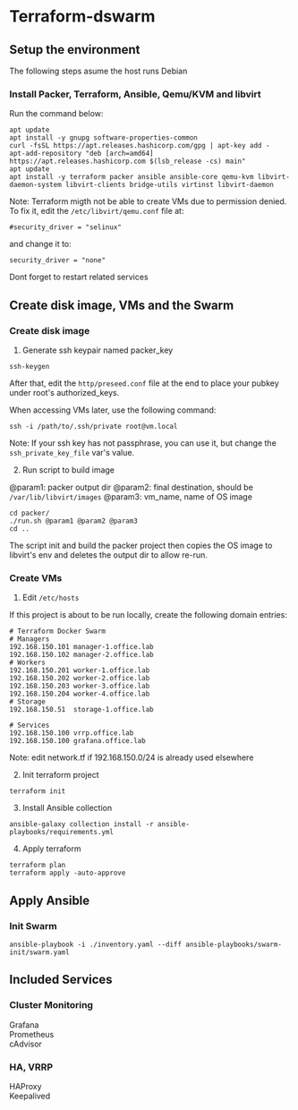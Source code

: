 # Terraform-dswarm

## Setup the environment

The following steps asume the host runs Debian

### Install Packer, Terraform, Ansible, Qemu/KVM and libvirt

Run the command below:
```
apt update
apt install -y gnupg software-properties-common
curl -fsSL https://apt.releases.hashicorp.com/gpg | apt-key add -
apt-add-repository "deb [arch=amd64] https://apt.releases.hashicorp.com $(lsb_release -cs) main"
apt update
apt install -y terraform packer ansible ansible-core qemu-kvm libvirt-daemon-system libvirt-clients bridge-utils virtinst libvirt-daemon
```

Note: Terraform migth not be able to create VMs due to permission denied. To fix it, edit the ```/etc/libvirt/qemu.conf``` file at:
```
#security_driver = "selinux"
```
and change it to:
```
security_driver = "none"
```

Dont forget to restart related services

## Create disk image, VMs and the Swarm

### Create disk image

1) Generate ssh keypair named packer_key

```
ssh-keygen
```

After that, edit the ```http/preseed.conf``` file at the end to place your pubkey under root's authorized_keys.

When accessing VMs later, use the following command:
```
ssh -i /path/to/.ssh/private root@vm.local
```

Note: If your ssh key has not passphrase, you can use it, but change the ```ssh_private_key_file``` var's value.

2) Run script to build image

@param1: packer output dir
@param2: final destination, should be ```/var/lib/libvirt/images```
@param3: vm_name, name of OS image

```
cd packer/
./run.sh @param1 @param2 @param3
cd ..
```

The script init and build the packer project then copies the OS image to libvirt's env and deletes the output dir to allow re-run.

### Create VMs

1) Edit ```/etc/hosts```

If this project is about to be run locally, create the following domain entries:
```
# Terraform Docker Swarm
# Managers
192.168.150.101 manager-1.office.lab
192.168.150.102 manager-2.office.lab
# Workers
192.168.150.201 worker-1.office.lab
192.168.150.202 worker-2.office.lab
192.168.150.203 worker-3.office.lab
192.168.150.204 worker-4.office.lab
# Storage
192.168.150.51  storage-1.office.lab

# Services
192.168.150.100 vrrp.office.lab
192.168.150.100 grafana.office.lab
```

Note: edit network.tf if 192.168.150.0/24 is already used elsewhere

2) Init terraform project

```
terraform init
```

3) Install Ansible collection

```
ansible-galaxy collection install -r ansible-playbooks/requirements.yml
```

4) Apply terraform

```
terraform plan
terraform apply -auto-approve
```

## Apply Ansible

### Init Swarm

```
ansible-playbook -i ./inventory.yaml --diff ansible-playbooks/swarm-init/swarm.yaml
```


## Included Services

### Cluster Monitoring

Grafana<br>
Prometheus<br>
cAdvisor<br>

### HA, VRRP

HAProxy<br>
Keepalived<br>
